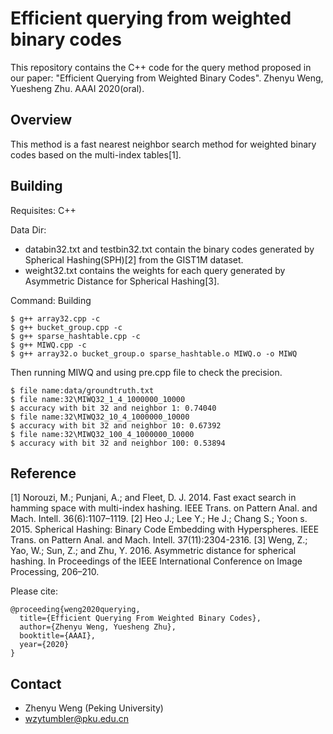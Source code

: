 # Efficient querying from weighted binary codes
This repository contains the C++ code for the query method proposed in our paper:
"Efficient Querying from Weighted Binary Codes". Zhenyu Weng, Yuesheng Zhu. AAAI 2020(oral).

## Overview ##
This method is a fast nearest neighbor search method for weighted binary codes based on the multi-index tables[1].

## Building ##
Requisites: C++

Data Dir:  
* databin32.txt and testbin32.txt contain the binary codes generated by Spherical Hashing(SPH)[2] from the GIST1M dataset. 
* weight32.txt contains the weights for each query generated by Asymmetric Distance for Spherical Hashing[3].

Command: 
Building
``` 
$ g++ array32.cpp -c
$ g++ bucket_group.cpp -c
$ g++ sparse_hashtable.cpp -c
$ g++ MIWQ.cpp -c
$ g++ array32.o bucket_group.o sparse_hashtable.o MIWQ.o -o MIWQ
```
Then running MIWQ and using pre.cpp file to check the precision.
```
$ file name:data/groundtruth.txt
$ file name:32\MIWQ32_1_4_1000000_10000
$ accuracy with bit 32 and neighbor 1: 0.74040
$ file name:32\MIWQ32_10_4_1000000_10000
$ accuracy with bit 32 and neighbor 10: 0.67392
$ file name:32\MIWQ32_100_4_1000000_10000
$ accuracy with bit 32 and neighbor 100: 0.53894
```

## Reference ##
[1] Norouzi, M.; Punjani, A.; and Fleet, D. J. 2014. Fast exact search in hamming space with multi-index hashing. IEEE Trans. on Pattern Anal. and Mach. Intell. 36(6):1107–1119.
[2] Heo J.; Lee Y.; He J.; Chang S.; Yoon s. 2015. Spherical Hashing: Binary Code Embedding with Hyperspheres. IEEE Trans. on Pattern Anal. and Mach. Intell. 37(11):2304-2316.
[3] Weng, Z.; Yao, W.; Sun, Z.; and Zhu, Y. 2016. Asymmetric distance for spherical hashing. In Proceedings of the IEEE International Conference on Image Processing, 206–210. 

Please cite:
```
@proceeding{weng2020querying,
  title={Efficient Querying From Weighted Binary Codes},
  author={Zhenyu Weng, Yuesheng Zhu},
  booktitle={AAAI},
  year={2020}
}
```

## Contact ##
- Zhenyu Weng (Peking University)
- wzytumbler@pku.edu.cn
